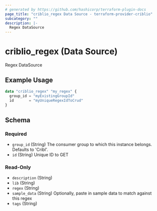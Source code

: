 ```yaml
---
# generated by https://github.com/hashicorp/terraform-plugin-docs
page_title: "criblio_regex Data Source - terraform-provider-criblio"
subcategory: ""
description: |-
  Regex DataSource
---
```


# criblio_regex (Data Source)

Regex DataSource

## Example Usage

```terraform
data "criblio_regex" "my_regex" {
  group_id = "myExistingGroupId"
  id       = "myUniqueRegexIdToCrud"
}
```

<!-- schema generated by tfplugindocs -->
## Schema

### Required

- `group_id` (String) The consumer group to which this instance belongs. Defaults to 'Cribl'.
- `id` (String) Unique ID to GET

### Read-Only

- `description` (String)
- `lib` (String)
- `regex` (String)
- `sample_data` (String) Optionally, paste in sample data to match against this regex
- `tags` (String)
